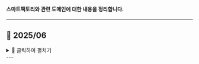 #### 스마트팩토리와 관련 도메인에 대한 내용을 정리합니다.
---
## 📅 2025/06
<details>
<summary> 📂 클릭하여 펼치기 </summary>

2025.01.16. - docs [Git](/TIL/Git/Git.md) , [Git branch](/TIL/Git/GitBranch.md)

</details>
---
